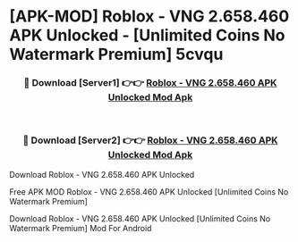 # [APK-MOD] Roblox - VNG 2.658.460 APK Unlocked - [Unlimited Coins No Watermark Premium] 5cvqu



<div align="center">
<h3>🔴 Download [Server1] 👉👉 <a href="https://momento.my/?title=Roblox_-_VNG_2.658.460_APK_Unlocked">Roblox - VNG 2.658.460 APK Unlocked Mod Apk</a></h3><br>

<h3>🔴 Download [Server2] 👉👉 <a href="https://momento.my/?title=Roblox_-_VNG_2.658.460_APK_Unlocked">Roblox - VNG 2.658.460 APK Unlocked Mod Apk</a></h3>
</div>



Download Roblox - VNG 2.658.460 APK Unlocked 

Free APK MOD Roblox - VNG 2.658.460 APK Unlocked [Unlimited Coins No Watermark Premium]

Download Roblox - VNG 2.658.460 APK Unlocked [Unlimited Coins No Watermark Premium] Mod For Android
